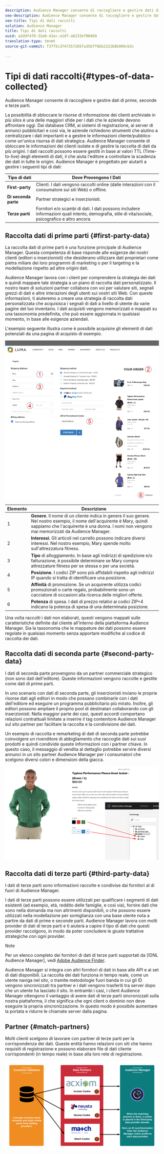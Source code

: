 ```yaml
---
description: Audience Manager consente di raccogliere e gestire dati di prime, seconde e terze parti.
seo-description: Audience Manager consente di raccogliere e gestire dati di prime, seconde e terze parti.
seo-title: Tipi di dati raccolti
solution: Audience Manager
title: Tipi di dati raccolti
uuid: a2ddf470-32e6-41ec-a1d7-a6232ef084b9
translation-type: tm+mt
source-git-commit: f37f5c3747357205fa35bff6bb2322b8b909cb3c

---
```



# Tipi di dati raccolti{#types-of-data-collected}

Audience Manager consente di raccogliere e gestire dati di prime, seconde e terze parti.

La possibilità di sbloccare le risorse di informazione dei clienti archiviate in più silos è una delle maggiori sfide per i dati che le aziende devono affrontare oggi. Dai database CRM, ai sistemi di registrazione, ai server di annunci pubblicitari e così via, le aziende richiedono strumenti che aiutino a centralizzare i dati importanti e a gestire le informazioni cliente/pubblico come un&#39;unica risorsa di dati strategica. Audience Manager consente di sbloccare le informazioni dei clienti isolate e di gestire la raccolta di dati da più origini. I dati raccolti possono essere gestiti in base ai valori TTL (Time-to-live) degli elementi di dati, il che aiuta l&#39;editore a controllare la scadenza dei dati in tutte le origini. Audience Manager è progettato per aiutarti a gestire i seguenti tipi di dati:

| Tipo di dati | Dove Provengono I Dati |
|---|---|
| **First-party** | Clienti. I dati vengono raccolti online (dalle interazioni con il consumatore sui siti Web) o offline. |
| **Di seconda parte** | Partner strategici e inserzionisti. |
| **Terze parti** | Fornitori e/o scambi di dati. I dati possono includere informazioni quali intento, demografia, stile di vita/sociale, psicografico e altro ancora. |

## Raccolta dati di prime parti {#first-party-data}

La raccolta dati di prime parti è una funzione principale di Audience Manager. Questa competenza di base risponde alle esigenze dei nostri clienti (editori o inserzionisti) che desiderano utilizzare dati proprietari come pietra miliare dei loro programmi di marketing o per il targeting e la modellazione rispetto ad altre origini dati.

<!-- 

c_1st_party_data.xml

 -->

Audience Manager lavora con i client per comprendere la strategia dei dati e quindi mappare tale strategia a un piano di raccolta dati personalizzato. Il nostro team di soluzioni partner collabora con voi per valutare siti, segnali grezzi di dati e altre interazioni degli utenti sui vostri siti Web. Con queste informazioni, ti aiuteremo a creare una strategia di raccolta dati personalizzata che acquisisca i segnali di dati a livello di utente da varie pagine del tuo inventario. I dati acquisiti vengono memorizzati e mappati su una tassonomia predefinita, che può essere aggiornata in qualsiasi momento, in base alle esigenze aziendali.

L&#39;esempio seguente illustra come è possibile acquisire gli elementi di dati potenziali da una pagina di acquisto di esempio.

![shopping-cart-data](assets/shopping-cart-data.png)

| Elemento | Descrizione |
|---|---|
| 1 | **Genere**. Il nome di un cliente indica in genere il suo genere. Nel nostro esempio, il nome dell&#39;acquirente è Mary, quindi sappiamo che l&#39;acquirente è una donna. I nomi non vengono mai memorizzati da Audience Manager. |
| 2 | **Interessi**. Gli articoli nel carrello possono indicare diversi interessi. Nel nostro esempio, Mary spende molto sull&#39;attrezzatura fitness. |
| 3 | **Tipo** di alloggiamento. In base agli indirizzi di spedizione e/o fatturazione, è possibile determinare se Mary compra attrezzature fitness per se stessa o per una società. |
| 4 | **Posizione**. I codici ZIP sono più affidabili rispetto agli indirizzi IP quando si tratta di identificare una posizione. |
| 5 | **Affinità** di promozione. Se un acquirente utilizza codici promozionali o carte regalo, probabilmente sono un cacciatore di occasioni alla ricerca delle migliori offerte. |
| 6 | **Potenza** di spesa. I dati di prezzo relativi ai codici ZIP+4 indicano la potenza di spesa di una determinata posizione. |

Una volta raccolti i dati non elaborati, questi vengono mappati sulle caratteristiche definite dal cliente all&#39;interno della piattaforma Audience Manager. Sia la tassonomia che le mappature dei dati possono essere regolate in qualsiasi momento senza apportare modifiche al codice di raccolta dei dati.

## Raccolta dati di seconda parte {#second-party-data}

I dati di seconda parte provengono da un partner commerciale strategico (non sono dati dell&#39;editore). Queste informazioni vengono raccolte e gestite come dati di prime parti.

<!-- 

c_2nd_party_data.xml

 -->

In uno scenario con dati di seconda parte, gli inserzionisti inviano le proprie risorse dati agli editori in modo che possano combinarle con i dati dell&#39;editore ed eseguire un programma pubblicitario più mirato. Inoltre, gli editori possono ampliare il proprio pool di destinatari collaborando con gli inserzionisti. Nella maggior parte dei casi, questi accordi comportano relazioni contrattuali limitate a inserire il tag contenitore Audience Manager sul sito partner per facilitare la raccolta e la condivisione dei dati.

Un esempio di raccolta e remarketing di dati di seconda parte potrebbe coinvolgere un rivenditore di abbigliamento che raccoglie dati sui suoi prodotti e quindi condivide queste informazioni con i partner chiave. In questo caso, il messaggio di vendita al dettaglio potrebbe servire diversi annunci in un sito partner Audience Manager per i consumatori che scelgono diversi colori e dimensioni della giacca.

![](assets/shopping-cart-traits.png)

## Raccolta dati di terze parti {#third-party-data}

I dati di terze parti sono informazioni raccolte e condivise dai fornitori al di fuori di Audience Manager.

<!-- 

c_3rd_party_data.xml

 -->

I dati di terze parti possono essere utilizzati per qualificare i segmenti di dati esistenti (ad esempio, età, reddito delle famiglie, e così via), fornire dati che sono nella domanda ma non altrimenti disponibili, o che possono essere utilizzati nella modellazione per somiglianza con una base utente nota a partire da dati di prime e seconde parti. Audience Manager lavora con molti provider di dati di terze parti e ti aiuterà a capire il tipo di dati che questi provider raccolgono, in modo da poter concludere le giuste trattative strategiche con ogni provider.

>[!NOTE]
>
>Per un elenco completo dei fornitori di dati di terze parti supportati da [!DNL Audience Manager], vedi [Adobe Audience Finder](https://www.adobe-audience-finder.com/).

Audience Manager si integra con altri fornitori di dati in base alle API e ai set di dati disponibili. La raccolta dei dati funziona in tempo reale, come un utente naviga nel sito, o tramite metodologie fuori banda in cui gli ID vengono sincronizzati tra partner e i dati vengono trasferiti tra server dopo che un utente ha lasciato il sito. In entrambi i casi, i client Audience Manager ottengono il vantaggio di avere dati di terze parti sincronizzati sulla nostra piattaforma, il che significa che ogni client o dominio non deve eseguire la propria sincronizzazione. In questo modo è possibile aumentare la portata e ridurre le chiamate server dalla pagina.

## Partner {#match-partners}

Molti clienti scelgono di lavorare con partner di terze parti per la corrispondenza dei dati. Queste entità hanno relazioni con siti che hanno requisiti di registrazione e possono elaborare file di dati cliente corrispondenti (in tempo reale) in base alla loro rete di registrazione.

![data-provider-match](assets/data-provider-match.png)
